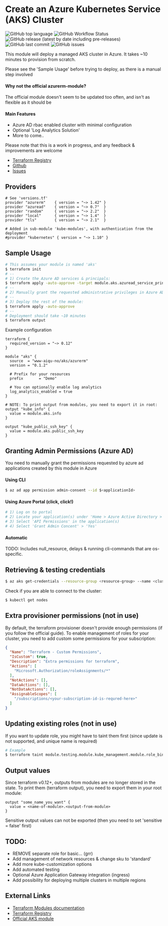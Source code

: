 # Create an Azure Kubernetes Service (AKS) Cluster
![GitHub top language](https://img.shields.io/github/languages/top/www-aiqu-no/terraform-azurerm-aks)
![GitHub Workflow Status](https://img.shields.io/github/workflow/status/www-aiqu-no/terraform-azurerm-aks/terraform-validate)
![GitHub release (latest by date including pre-releases)](https://img.shields.io/github/v/release/www-aiqu-no/terraform-azurerm-aks?include_prereleases)
![GitHub last commit](https://img.shields.io/github/last-commit/www-aiqu-no/terraform-azurerm-aks)
![GitHub issues](https://img.shields.io/github/issues/www-aiqu-no/terraform-azurerm-aks)

This module will deploy a managed AKS cluster in Azure.
It takes ~10 minutes to provision from scratch.

Please see the 'Sample Usage' before trying to deploy, as there is a manual step involved

#### Why not the official azurerm-module?
The official module doesn't seem to be updated too often, and isn't as flexible as it should be

#### Main Features
- Azure AD rbac enabled cluster with minimal configuration
- Optional 'Log Analytics Solution'
- More to come..

Please note that this is a work in progress, and any feedback & improvements are welcome

- [Terraform Registry](https://registry.terraform.io/modules/www-aiqu-no/aks/azurerm)
- [Github](https://github.com/www-aiqu-no/terraform-azurerm-aks)
- [Issues](https://github.com/www-aiqu-no/terraform-azurerm-aks/issues)

## Providers
```hcl
# See 'versions.tf'
provider "azurerm"    { version = "~> 1.42" }
provider "azuread"    { version = "~> 0.7"  }
provider "random"     { version = "~> 2.2"  }
provider "local"      { version = "~> 1.4"  }
provider "tls"        { version = "~> 2.1"  }

# Added in sub-module 'kube-modules', with authentication from the deployment
#provider "kubernetes" { version = "~> 1.10" }
```

## Sample Usage
```bash
# This assumes your module is named 'aks'
$ terraform init
# --
# 1) Create the Azure AD services & principals:
$ terraform apply -auto-approve -target module.aks.azuread_service_principal.server -target module.aks.azuread_service_principal.client
# --
# 2) Manually grant the requested administrative privileges in Azure AD for the new principals in the new applications (see further below)
# --
# 3) Deploy the rest of the module:
$ terraform apply -auto-approve
# --
# Deployment should take ~10 minutes
$ terraform output
```

Example configuration
```hcl
terraform {
  required_version = "~> 0.12"
}

module "aks" {
  source  = "www-aiqu-no/aks/azurerm"
  version = "0.1.2"

  # Prefix for your resources
  prefix       = "Demo"

  # You can optionally enable log analytics
  log_analytics_enabled = true
}

# NOTE: To print output from modules, you need to export it in root:
output "kube_info" {
  value = module.aks.info
}

output "kube_public_ssh_key" {
  value = module.aks.public_ssh_key
}
```

## <a name="grant"></a>Granting Admin Permissions (Azure AD)
You need to manually grant the permissions requested by azure ad
applications created by this module in Azure

#### Using CLI
```bash
$ az ad app permission admin-consent --id $<applicationId>
```

#### Using Azure Portal (click, click!)
```bash
# 1) Log on to portal
# 2) Locate your application(s) under 'Home > Azure Active Directory > App Registrations' (See under All Applications)
# 3) Select 'API Permissions' in the application(s)
# 4) Select 'Grant Admin Concent' > 'Yes'
```

#### Automatic
TODO: Includes null_resource, delays & running cli-commands that are os-specific.

## Retrieving & testing credentials
```bash
$ az aks get-credentials --resource-group <resource-group> --name <cluster-name> --admin
```

Check if you are able to connect to the cluster:
```bash
$ kubectl get nodes
```

## <a name="role_perm"></a>Extra provisioner permissions (not in use)
By default, the terraform provisioner doesn't provide enough permissions (if you follow the official guide). To enable management of roles for your cluster, you need to add custom some permissions for your subscription:
```json
{
  "Name": "Terraform - Custom Permissions",
  "IsCustom": true,
  "Description": "Extra permissions for terraform",
  "Actions": [
    "Microsoft.Authorization/roleAssignments/*"
  ],
  "NotActions": [],
  "DataActions": [],
  "NotDataActions": [],
  "AssignableScopes": [
    "/subscriptions/<your-subscription-id-is-requred-here>"
  ]
}
```

## Updating existing roles (not in use)
If you want to update role, you might have to taint them first (since update is not supported, and unique name is required)
```bash
# Example
$ terraform taint module.testing.module.kube_management.module.role_bindings.kubernetes_cluster_role_binding.<name-of-role-resource>[0]
```

## Output values
Since terraform v0.12+, outputs from modules are no longer stored in the state.
To print them (terraform output), you need to export them in your root module:
```hcl
output "some_name_you_want" {
  value = <name-of-module>.<output-from-module>
}
```
Sensitive output values can not be exported (then you need to set
'sensitive = false' first)

## TODO:
- REMOVE separate role for basic... (grr)
- Add management of network resources & change sku to 'standard'
- Add more kube-customization options
- Add automated testing
- Optional Azure Application Gateway integration (ingress)
- Add possibility for deploying multiple clusters in multiple regions

## External Links
- [Terraform Modules documentation](https://www.terraform.io/docs/modules/index.html)
- [Terraform Registry](https://registry.terraform.io)
- [Official AKS module](https://registry.terraform.io/modules/Azure/aks/azurerm/2.0.0)
